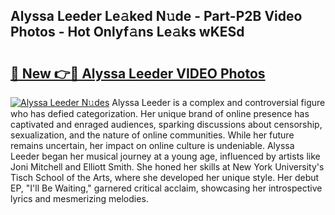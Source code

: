 ## Alyssa Leeder Le𝚊ked N𝚞de - Part-P2B Video Photos - Hot Onlyf𝚊ns Le𝚊ks wKESd

# <h2><a href="http://ab60117.deff.icu/?id=Alyssa+Leeder">🔗 New 👉🔴 Alyssa Leeder VIDEO Photos</a></h2>

[![Alyssa Leeder N𝚞des](https://i.imgur.com/rIISA9y.gif)](http://ab60117.deff.icu/?id=Alyssa+Leeder)
Alyssa Leeder is a complex and controversial figure who has defied categorization. Her unique brand of online presence has captivated and enraged audiences, sparking discussions about censorship, sexualization, and the nature of online communities. While her future remains uncertain, her impact on online culture is undeniable. Alyssa Leeder began her musical journey at a young age, influenced by artists like Joni Mitchell and Elliott Smith. She honed her skills at New York University's Tisch School of the Arts, where she developed her unique style. Her debut EP, "I'll Be Waiting," garnered critical acclaim, showcasing her introspective lyrics and mesmerizing melodies.
